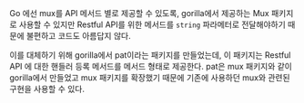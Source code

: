 Go 에선 mux를 API 메서드 별로 제공할 수 있도록, gorilla에서 제공하는 Mux 패키지로 사용할 수 있지만 Restful API를 위한 메서드를 `string` 파라메터로 전달해야하기 때문에 불편하고 코드도 아름답지 않다.

이를 대체하기 위해  gorilla에서 pat이라는 패키지를 만들었는데, 이 패키지는 Restful API 에 대한 핸들러 등록 메서드를 메서드 형태로 제공한다. pat은 mux 패키지와 같이 gorilla에서 만들었고 mux 패키지를 확장했기 때문에 기존에 사용하던 mux와 관련된 구현을 사용할 수 있다.

```terminal$ go get github.com/gorilla/pat
```